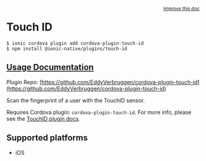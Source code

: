 <a style="float:right;font-size:12px;" href="http://github.com/danielsogl/awesome-cordova-plugins/edit/master/src/@awesome-cordova-plugins/plugins/touch-id/index.ts#L1">
  Improve this doc
</a>

# Touch ID

```
$ ionic cordova plugin add cordova-plugin-touch-id
$ npm install @ionic-native/plugins/touch-id
```

## [Usage Documentation](https://ionicframework.com/docs/native/touch-id/)

Plugin Repo: [https://github.com/EddyVerbruggen/cordova-plugin-touch-id](https://github.com/EddyVerbruggen/cordova-plugin-touch-id)

Scan the fingerprint of a user with the TouchID sensor.

Requires Cordova plugin: `cordova-plugin-touch-id`. For more info, please see the [TouchID plugin docs](https://github.com/EddyVerbruggen/cordova-plugin-touch-id).

## Supported platforms

- iOS
